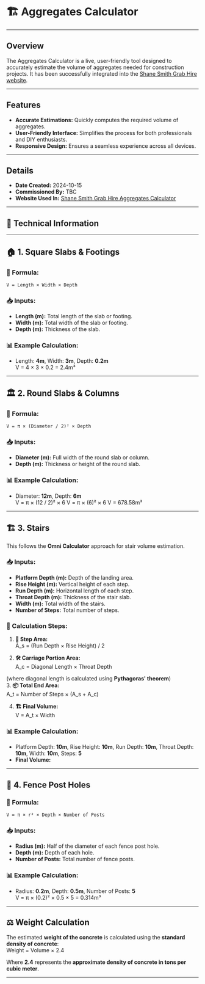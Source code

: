 # 🏗️ Aggregates Calculator

---

## Overview
The Aggregates Calculator is a live, user-friendly tool designed to accurately estimate the volume of aggregates needed for construction projects. It has been successfully integrated into the [Shane Smith Grab Hire website](https://www.shanesmithgrabhire.uk/aggregates-calculator/).

---

## Features
- **Accurate Estimations:** 
    Quickly computes the required volume of aggregates.
- **User-Friendly Interface:** 
    Simplifies the process for both professionals and DIY enthusiasts.
- **Responsive Design:** 
    Ensures a seamless experience across all devices.

---

## Details
- **Date Created:** 2024-10-15  
- **Commissioned By:** TBC
- **Website Used In:** [Shane Smith Grab Hire Aggregates Calculator](https://www.shanesmithgrabhire.uk/aggregates-calculator/)

---

## 🔩 Technical Information

---

## 🏠 1. Square Slabs & Footings  
### **📏 Formula:**
    V = Length × Width × Depth

### **📥 Inputs:**  
- **Length (m):** Total length of the slab or footing.  
- **Width (m):** Total width of the slab or footing.  
- **Depth (m):** Thickness of the slab.  

### **📊 Example Calculation:**  
- Length: **4m**, Width: **3m**, Depth: **0.2m**  
    V = 4 × 3 × 0.2 = 2.4m³

---

## 🏛️ 2. Round Slabs & Columns  
### **📏 Formula:**  
    V = π × (Diameter / 2)² × Depth

### **📥 Inputs:**  
- **Diameter (m):** Full width of the round slab or column.  
- **Depth (m):** Thickness or height of the round slab.  

### **📊 Example Calculation:**  
- Diameter: **12m**, Depth: **6m**  
    V = π × (12 / 2)² × 6 V = π × (6)² × 6 V = 678.58m³

---

## 🏗️ 3. Stairs  
This follows the **Omni Calculator** approach for stair volume estimation.  

### **📥 Inputs:**  
- **Platform Depth (m):** Depth of the landing area.  
- **Rise Height (m):** Vertical height of each step.  
- **Run Depth (m):** Horizontal length of each step.  
- **Throat Depth (m):** Thickness of the stair slab.  
- **Width (m):** Total width of the stairs.  
- **Number of Steps:** Total number of steps.  

### **🔢 Calculation Steps:**  
1. **📏 Step Area:**  
    A_s = (Run Depth × Rise Height) / 2

2. **🛠️ Carriage Portion Area:**  
    A_c = Diagonal Length × Throat Depth

(where diagonal length is calculated using **Pythagoras' theorem**)  
3. **📦 Total End Area:**  
    A_t = Number of Steps × (A_s + A_c)

4. **🏗️ Final Volume:**  
    V = A_t × Width

### **📊 Example Calculation:**  
- Platform Depth: **10m**, Rise Height: **10m**, Run Depth: **10m**, Throat Depth: **10m**, Width: **10m**, Steps: **5**  
- **Final Volume:**  

---

## 🔩 4. Fence Post Holes  
### **📏 Formula:**  
    V = π × r² × Depth × Number of Posts

### **📥 Inputs:**  
- **Radius (m):** Half of the diameter of each fence post hole.  
- **Depth (m):** Depth of each hole.  
- **Number of Posts:** Total number of fence posts.  

### **📊 Example Calculation:**  
- Radius: **0.2m**, Depth: **0.5m**, Number of Posts: **5**  
    V = π × (0.2)² × 0.5 × 5 = 0.314m³

---

## ⚖️ Weight Calculation  
The estimated **weight of the concrete** is calculated using the **standard density of concrete**:  
    Weight = Volume × 2.4

Where **2.4** represents the **approximate density of concrete in tons per cubic meter**.  

---
